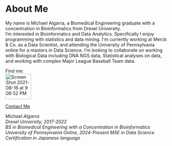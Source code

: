 # About Me 
My name is Michael Algarra, a Biomedical Engineering graduate with a concentration in Bioinformatics from Drexel University.  
I’m interested in Bioinformatics and Data Analytics. Specifically I enjoy programming with statistics and data mining.
I'm currently working at Merck & Co. as a Data Scientist, and attending the University of Pennsylvania online for a masters in Data Science.
I’m looking to collaborate on working with Biological Data including DNA NGS data, Statistical analyses on data, and working with complex Major League Baseball Team data.  

Find me:<br>
[<img width="80" alt="Screen Shot 2021-08-16 at 9 08 52 PM" src="https://user-images.githubusercontent.com/68628666/129647920-8b6c649d-4162-4e08-9c3c-59421d6a07ca.png">](https://www.linkedin.com/in/michael-algarra-764483160/)

[Contact Me](mailto:mja353@drexel.edu)

*Michael Algarra  
Drexel University, 2017-2022  
BS in Biomedical Engineering with a Concentration in Bioinformatics
University of Pennsylvania Online, 2024-Present
MSE in Data Science 
Certification in Japanese language*

<!---
MichaelAlgarra/MichaelAlgarra is a ✨ special ✨ repository because its `README.md` (this file) appears on your GitHub profile.
You can click the Preview link to take a look at your changes.
--->
